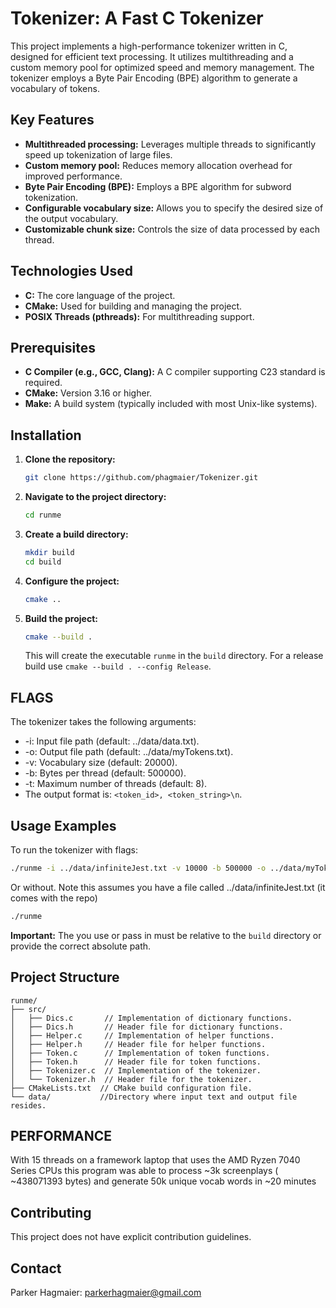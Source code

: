 # Tokenizer: A Fast C Tokenizer

This project implements a high-performance tokenizer written in C, designed for efficient text processing. It utilizes multithreading and a custom memory pool for optimized speed and memory management.  The tokenizer employs a Byte Pair Encoding (BPE) algorithm to generate a vocabulary of tokens.

## Key Features

* **Multithreaded processing:**  Leverages multiple threads to significantly speed up tokenization of large files.
* **Custom memory pool:** Reduces memory allocation overhead for improved performance.
* **Byte Pair Encoding (BPE):**  Employs a BPE algorithm for subword tokenization.
* **Configurable vocabulary size:** Allows you to specify the desired size of the output vocabulary.
* **Customizable chunk size:** Controls the size of data processed by each thread.

## Technologies Used

* **C:** The core language of the project.
* **CMake:** Used for building and managing the project.
* **POSIX Threads (pthreads):** For multithreading support.

## Prerequisites

* **C Compiler (e.g., GCC, Clang):**  A C compiler supporting C23 standard is required.
* **CMake:**  Version 3.16 or higher.
* **Make:**  A build system (typically included with most Unix-like systems).

## Installation

1. **Clone the repository:**

   ```bash
   git clone https://github.com/phagmaier/Tokenizer.git
   ```

2. **Navigate to the project directory:**

   ```bash
   cd runme
   ```

3. **Create a build directory:**

   ```bash
   mkdir build
   cd build
   ```

4. **Configure the project:**

   ```bash
   cmake ..
   ```

5. **Build the project:**

   ```bash
   cmake --build .
   ```

   This will create the executable `runme` in the `build` directory.  For a release build use `cmake --build . --config Release`.

## FLAGS

The tokenizer takes the following arguments:  

* -i: Input file path (default: ../data/data.txt).
* -o: Output file path (default: ../data/myTokens.txt).
* -v: Vocabulary size (default: 20000).
* -b: Bytes per thread (default: 500000).  
* -t: Maximum number of threads (default: 8).
* The output format is: `<token_id>, <token_string>\n`.

## Usage Examples

To run the tokenizer with flags:

```bash
./runme -i ../data/infiniteJest.txt -v 10000 -b 500000 -o ../data/myTokens.txt -t 8
```

Or without. Note this assumes you have a file called ../data/infiniteJest.txt (it comes with the repo)

```bash
./runme 
```

**Important:** The you use or pass in must be relative to the `build` directory or provide the correct absolute path.

## Project Structure

```
runme/
├── src/
│   ├── Dics.c       // Implementation of dictionary functions.
│   ├── Dics.h       // Header file for dictionary functions.
│   ├── Helper.c     // Implementation of helper functions.
│   ├── Helper.h     // Header file for helper functions.
│   ├── Token.c      // Implementation of token functions.
│   ├── Token.h      // Header file for token functions.
│   ├── Tokenizer.c  // Implementation of the tokenizer.
│   └── Tokenizer.h  // Header file for the tokenizer.
├── CMakeLists.txt  // CMake build configuration file.
└── data/           //Directory where input text and output file resides.
```

## PERFORMANCE

With 15 threads on a framework laptop that uses the AMD Ryzen 7040 Series CPUs
this program was able to process ~3k screenplays \( ~438071393 bytes\) and generate
50k unique vocab words in ~20 minutes

## Contributing

This project does not have explicit contribution guidelines.

## Contact

Parker Hagmaier: <parkerhagmaier@gmail.com>
